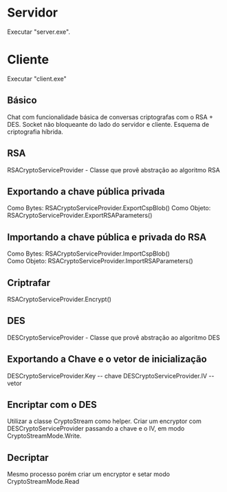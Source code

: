 # Servidor

Executar "server.exe".

# Cliente

Executar "client.exe"

## Básico
Chat com funcionalidade básica de conversas criptografas com o RSA + DES. 
Socket não bloqueante do lado do servidor e cliente. 
Esquema de criptografia híbrida. 

## RSA
RSACryptoServiceProvider - Classe que provê abstração ao algoritmo RSA 

## Exportando a chave pública privada
Como Bytes: RSACryptoServiceProvider.ExportCspBlob() 
Como Objeto: RSACryptoServiceProvider.ExportRSAParameters() 

## Importando a chave pública e privada do RSA
 Como Bytes: RSACryptoServiceProvider.ImportCspBlob()  
 Como Objeto: RSACryptoServiceProvider.ImportRSAParameters()  

## Criptrafar
RSACryptoServiceProvider.Encrypt() 

## DES
DESCryptoServiceProvider - Classe que provê abstração ao algoritmo DES 

## Exportando a Chave e o vetor de inicialização
DESCryptoServiceProvider.Key -- chave 
DESCryptoServiceProvider.IV -- vetor 

## Encriptar com o DES
Utilizar a classe CryptoStream como helper. Criar um encryptor com DESCryptoServiceProvider passando a chave 
e o IV, em modo CryptoStreamMode.Write.  
## Decriptar
Mesmo processo porém criar um encryptor e setar modo CryptoStreamMode.Read 
